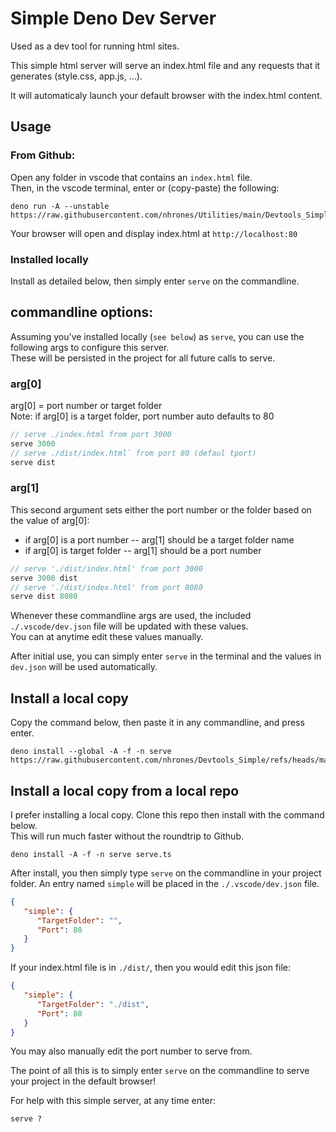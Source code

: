 
# Simple Deno Dev Server

Used as a dev tool for running html sites.     

This simple html server will serve an index.html file and any requests that it generates (style.css, app.js, ...).

It will automaticaly launch your default browser with the index.html content.

## Usage
### From Github:
Open any folder in vscode that contains an `index.html` file.     
Then, in the vscode terminal, enter or (copy-paste) the following: 
```
deno run -A --unstable https://raw.githubusercontent.com/nhrones/Utilities/main/Devtools_Simple/serve.ts
```
Your browser will open and display index.html at `http://localhost:80`

### Installed locally
Install as detailed below, then simply enter `serve` on the commandline.

## commandline options:

Assuming you've installed locally (`see below`) as `serve`, you can use the following args to configure this server.    
These will be persisted in the project for all future calls to serve.    

### arg[0]
arg[0] = port number or target folder    
Note: if arg[0] is a target folder, port number auto defaults to 80
```ts
// serve ./index.html from port 3000
serve 3000
// serve ./dist/index.html` from port 80 (defaul tport)
serve dist
```
### arg[1]
This second argument sets either the port number or the folder based on the value of arg[0]:    
  - if arg[0] is a port number -- arg[1] should be a target folder name
  - if arg[0] is target folder -- arg[1] should be a port number
```ts
// serve './dist/index.html' from port 3000
serve 3000 dist
// serve './dist/index.html' from port 8080
serve dist 8080

```
Whenever these commandline args are used, the included `./.vscode/dev.json` file will be updated with these values.     
You can at anytime edit these values manually.    

After initial use, you can simply enter `serve` in the terminal and the values in `dev.json` will be used automatically.   

## Install a local copy
Copy the command below, then paste it in any commandline, and press enter. 
```
deno install --global -A -f -n serve https://raw.githubusercontent.com/nhrones/Devtools_Simple/refs/heads/main/serve.ts

```
## Install a local copy from a local repo
I prefer installing a local copy.  Clone this repo then install with the command below.    
This will run much faster without the roundtrip to Github.
```
deno install -A -f -n serve serve.ts
```
After install, you then simply type `serve` on the commandline in your project folder.
An entry named `simple` will be placed in the `./.vscode/dev.json` file.
```json
{
   "simple": {
      "TargetFolder": "",
      "Port": 80
   }
}
```
If your index.html file is in `./dist/`, then you would edit this json file:
```json
{
   "simple": {
      "TargetFolder": "./dist",
      "Port": 80
   }
}
```
You may also manually edit the port number to serve from.

The point of all this is to simply enter `serve` on the commandline to serve your project in the default browser!

For help with this simple server, at any time enter:
```
serve ?
``` 